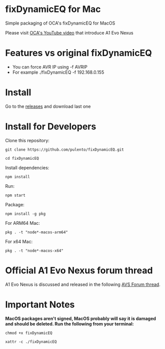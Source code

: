 # fixDynamicEQ for Mac

Simple packaging of OCA's fixDynamicEQ for MacOS

Please visit [OCA's YouTube video](https://www.youtube.com/watch?v=tNj-nWR-Yyo) that introduce A1 Evo Nexus

# Features vs original fixDynamicEQ

<ul>
  <li>You can force AVR IP using -f AVRIP</li>
  <li>For example ./fixDynamicEQ -f 192.168.0.155</li>
</ul>

# Install

Go to the [releases](https://github.com/pulento/fixDynamicEQ/releases) and download last one

# Install for Developers

Clone this repository:
```
git clone https://github.com/pulento/fixDynamicEQ.git
```
```
cd fixDynamicEQ
```

Install dependencies:

```
npm install
```

Run:

```
npm start
```

Package:

```
npm install -g pkg
````
For ARM64 Mac:

```
pkg . -t "node*-macos-arm64"
````

For x64 Mac:

```
pkg . -t "node*-macos-x64"
````

# Official A1 Evo Nexus forum thread

A1 Evo Nexus is discussed and released in the following [AVS Forum thread](https://www.avsforum.com/threads/nexus-next-gen-room-eq-by-oca.3309475).

# Important Notes

**MacOS packages aren't signed, MacOS probably will say it is damaged and should be deleted. Run the following from your terminal:**

```
chmod +x fixDynamicEQ
```

```
xattr -c ./fixDynamicEQ
```
